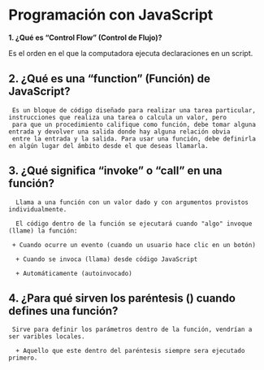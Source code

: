 # Programación con JavaScript

__1. ¿Qué es “Control Flow” (Control de Flujo)?__

Es el orden en el que la computadora ejecuta declaraciones en un script.
     
## 2. ¿Qué es una “function” (Función) de JavaScript?

     Es un bloque de código diseñado para realizar una tarea particular, instrucciones que realiza una tarea o calcula un valor, pero 
     para que un procedimiento califique como función, debe tomar alguna entrada y devolver una salida donde hay alguna relación obvia 
     entre la entrada y la salida. Para usar una función, debe definirla en algún lugar del ámbito desde el que deseas llamarla.
     
## 3. ¿Qué significa “invoke” o “call” en una función?

      Llama a una función con un valor dado y con argumentos provistos individualmente.

      El código dentro de la función se ejecutará cuando "algo" invoque (llame) la función:

     + Cuando ocurre un evento (cuando un usuario hace clic en un botón)

      + Cuando se invoca (llama) desde código JavaScript

      + Automáticamente (autoinvocado)

## 4. ¿Para qué sirven los paréntesis () cuando defines una función?

     Sirve para definir los parámetros dentro de la función, vendrían a ser varibles locales.
     
      + Aquello que este dentro del paréntesis siempre sera ejecutado primero.


